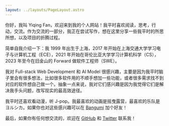 ```yaml
---
layout: ../layouts/PageLayout.astro
---
```


你好，我叫 Yiqing Fan，欢迎来到我的个人网站！我平时喜欢阅读，思考，行动，交流。作为交流的一部分，我正在尝试写作，想在这里分享一些我平时的所思所想，以及项目的折腾过程。

简单自我介绍一下：我 1999 年出生于上海，2017 年开始在上海交通大学学习电子与计算机工程（ECE），2021 年开始在哥伦比亚大学学习计算机科学（CS），2023 年至今在旧金山的 Forward 做软件工程师（SWE）。

我对 Full-stack Web Development 和 AI Model 很感兴趣，主要是因为我平时脑子里会有很多想法，比如很多软件用的不顺手想加一些功能，或者很多需求找不到对应的软件想自己做一个。抽象一点来说，我对它们感兴趣是因为我觉得它们是解决我手头问题，改写现实的最高效途径。

我平时还喜欢看动漫，听 J-pop。我最喜欢的动画是摇曳露营，最喜欢的乐队是ヨルシカ。如果你也对这些感兴趣可以在 [Bangumi](https://bangumi.tv/user/553612) 加个好友！

最后，如果你有任何想交流的，欢迎在 [GitHub](https://github.com/yiqingfann) 和 [Twitter](https://twitter.com/yoruneko_17) 联系我！
